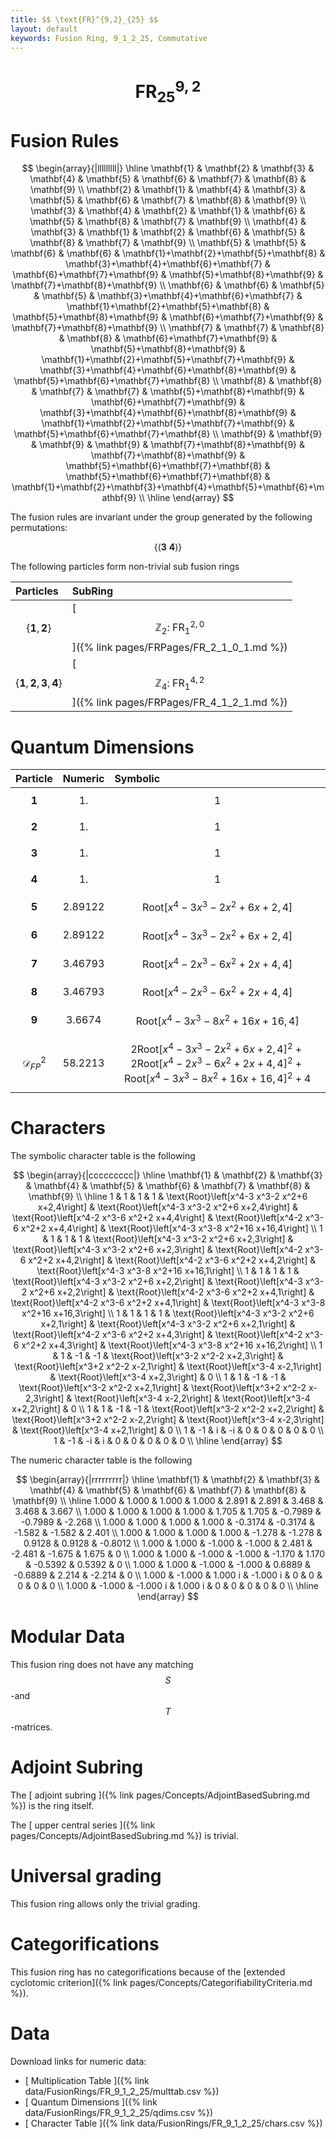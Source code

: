 ```yaml
---
title: $$ \text{FR}^{9,2}_{25} $$
layout: default
keywords: Fusion Ring, 9_1_2_25, Commutative
---
```

# $$ \text{FR}^{9,2}_{25} $$


# Fusion Rules

$$
\begin{array}{|lllllllll|}
\hline
 \mathbf{1} & \mathbf{2} & \mathbf{3} & \mathbf{4} & \mathbf{5} & \mathbf{6} & \mathbf{7} & \mathbf{8} & \mathbf{9} \\
 \mathbf{2} & \mathbf{1} & \mathbf{4} & \mathbf{3} & \mathbf{5} & \mathbf{6} & \mathbf{7} & \mathbf{8} & \mathbf{9} \\
 \mathbf{3} & \mathbf{4} & \mathbf{2} & \mathbf{1} & \mathbf{6} & \mathbf{5} & \mathbf{8} & \mathbf{7} & \mathbf{9} \\
 \mathbf{4} & \mathbf{3} & \mathbf{1} & \mathbf{2} & \mathbf{6} & \mathbf{5} & \mathbf{8} & \mathbf{7} & \mathbf{9} \\
 \mathbf{5} & \mathbf{5} & \mathbf{6} & \mathbf{6} & \mathbf{1}+\mathbf{2}+\mathbf{5}+\mathbf{8} & \mathbf{3}+\mathbf{4}+\mathbf{6}+\mathbf{7} & \mathbf{6}+\mathbf{7}+\mathbf{9} & \mathbf{5}+\mathbf{8}+\mathbf{9} & \mathbf{7}+\mathbf{8}+\mathbf{9} \\
 \mathbf{6} & \mathbf{6} & \mathbf{5} & \mathbf{5} & \mathbf{3}+\mathbf{4}+\mathbf{6}+\mathbf{7} & \mathbf{1}+\mathbf{2}+\mathbf{5}+\mathbf{8} & \mathbf{5}+\mathbf{8}+\mathbf{9} & \mathbf{6}+\mathbf{7}+\mathbf{9} & \mathbf{7}+\mathbf{8}+\mathbf{9} \\
 \mathbf{7} & \mathbf{7} & \mathbf{8} & \mathbf{8} & \mathbf{6}+\mathbf{7}+\mathbf{9} & \mathbf{5}+\mathbf{8}+\mathbf{9} & \mathbf{1}+\mathbf{2}+\mathbf{5}+\mathbf{7}+\mathbf{9} & \mathbf{3}+\mathbf{4}+\mathbf{6}+\mathbf{8}+\mathbf{9} & \mathbf{5}+\mathbf{6}+\mathbf{7}+\mathbf{8} \\
 \mathbf{8} & \mathbf{8} & \mathbf{7} & \mathbf{7} & \mathbf{5}+\mathbf{8}+\mathbf{9} & \mathbf{6}+\mathbf{7}+\mathbf{9} & \mathbf{3}+\mathbf{4}+\mathbf{6}+\mathbf{8}+\mathbf{9} & \mathbf{1}+\mathbf{2}+\mathbf{5}+\mathbf{7}+\mathbf{9} & \mathbf{5}+\mathbf{6}+\mathbf{7}+\mathbf{8} \\
 \mathbf{9} & \mathbf{9} & \mathbf{9} & \mathbf{9} & \mathbf{7}+\mathbf{8}+\mathbf{9} & \mathbf{7}+\mathbf{8}+\mathbf{9} & \mathbf{5}+\mathbf{6}+\mathbf{7}+\mathbf{8} & \mathbf{5}+\mathbf{6}+\mathbf{7}+\mathbf{8} & \mathbf{1}+\mathbf{2}+\mathbf{3}+\mathbf{4}+\mathbf{5}+\mathbf{6}+\mathbf{9} \\
\hline
\end{array}
$$


The fusion rules are invariant under the group generated by the following permutations:

$$ \{(\mathbf{3} \  \mathbf{4})\} $$


The following particles form non-trivial sub fusion rings

| Particles | SubRing |
| :------ | :------ |
| $$ \{\mathbf{1},\mathbf{2}\} $$ | [ $$ \mathbb{Z}_2:\ \text{FR}^{2,0}_{1} $$ ]({% link pages/FRPages/FR_2_1_0_1.md %}) |
| $$ \{\mathbf{1},\mathbf{2},\mathbf{3},\mathbf{4}\} $$ | [ $$ \mathbb{Z}_4:\ \text{FR}^{4,2}_{1} $$ ]({% link pages/FRPages/FR_4_1_2_1.md %}) |

# Quantum Dimensions

| Particle | Numeric | Symbolic |
| :------ | :------ | :------ |
| $$ \mathbf{1} $$ | $$ 1. $$ | $$ 1 $$ |
| $$ \mathbf{2} $$ | $$ 1. $$ | $$ 1 $$ |
| $$ \mathbf{3} $$ | $$ 1. $$ | $$ 1 $$ |
| $$ \mathbf{4} $$ | $$ 1. $$ | $$ 1 $$ |
| $$ \mathbf{5} $$ | $$ 2.89122 $$ | $$ \text{Root}\left[x^4-3 x^3-2 x^2+6 x+2,4\right] $$ |
| $$ \mathbf{6} $$ | $$ 2.89122 $$ | $$ \text{Root}\left[x^4-3 x^3-2 x^2+6 x+2,4\right] $$ |
| $$ \mathbf{7} $$ | $$ 3.46793 $$ | $$ \text{Root}\left[x^4-2 x^3-6 x^2+2 x+4,4\right] $$ |
| $$ \mathbf{8} $$ | $$ 3.46793 $$ | $$ \text{Root}\left[x^4-2 x^3-6 x^2+2 x+4,4\right] $$ |
| $$ \mathbf{9} $$ | $$ 3.6674 $$ | $$ \text{Root}\left[x^4-3 x^3-8 x^2+16 x+16,4\right] $$ |
| $$ \mathcal{D}_{FP}^2 $$ | $$ 58.2213 $$ | $$ 2 \text{Root}\left[x^4-3 x^3-2 x^2+6 x+2,4\right]^2+2 \text{Root}\left[x^4-2 x^3-6 x^2+2 x+4,4\right]^2+\text{Root}\left[x^4-3 x^3-8 x^2+16 x+16,4\right]^2+4 $$ |

# Characters

The symbolic character table is the following

$$
\begin{array}{|ccccccccc|}
\hline
 \mathbf{1} & \mathbf{2} & \mathbf{3} & \mathbf{4} & \mathbf{5} & \mathbf{6} & \mathbf{7} & \mathbf{8} & \mathbf{9} \\
\hline
 1 & 1 & 1 & 1 & \text{Root}\left[x^4-3 x^3-2 x^2+6 x+2,4\right] & \text{Root}\left[x^4-3 x^3-2 x^2+6 x+2,4\right] & \text{Root}\left[x^4-2 x^3-6 x^2+2 x+4,4\right] & \text{Root}\left[x^4-2 x^3-6 x^2+2 x+4,4\right] & \text{Root}\left[x^4-3 x^3-8 x^2+16 x+16,4\right] \\
 1 & 1 & 1 & 1 & \text{Root}\left[x^4-3 x^3-2 x^2+6 x+2,3\right] & \text{Root}\left[x^4-3 x^3-2 x^2+6 x+2,3\right] & \text{Root}\left[x^4-2 x^3-6 x^2+2 x+4,2\right] & \text{Root}\left[x^4-2 x^3-6 x^2+2 x+4,2\right] & \text{Root}\left[x^4-3 x^3-8 x^2+16 x+16,1\right] \\
 1 & 1 & 1 & 1 & \text{Root}\left[x^4-3 x^3-2 x^2+6 x+2,2\right] & \text{Root}\left[x^4-3 x^3-2 x^2+6 x+2,2\right] & \text{Root}\left[x^4-2 x^3-6 x^2+2 x+4,1\right] & \text{Root}\left[x^4-2 x^3-6 x^2+2 x+4,1\right] & \text{Root}\left[x^4-3 x^3-8 x^2+16 x+16,3\right] \\
 1 & 1 & 1 & 1 & \text{Root}\left[x^4-3 x^3-2 x^2+6 x+2,1\right] & \text{Root}\left[x^4-3 x^3-2 x^2+6 x+2,1\right] & \text{Root}\left[x^4-2 x^3-6 x^2+2 x+4,3\right] & \text{Root}\left[x^4-2 x^3-6 x^2+2 x+4,3\right] & \text{Root}\left[x^4-3 x^3-8 x^2+16 x+16,2\right] \\
 1 & 1 & -1 & -1 & \text{Root}\left[x^3-2 x^2-2 x+2,3\right] & \text{Root}\left[x^3+2 x^2-2 x-2,1\right] & \text{Root}\left[x^3-4 x-2,1\right] & \text{Root}\left[x^3-4 x+2,3\right] & 0 \\
 1 & 1 & -1 & -1 & \text{Root}\left[x^3-2 x^2-2 x+2,1\right] & \text{Root}\left[x^3+2 x^2-2 x-2,3\right] & \text{Root}\left[x^3-4 x-2,2\right] & \text{Root}\left[x^3-4 x+2,2\right] & 0 \\
 1 & 1 & -1 & -1 & \text{Root}\left[x^3-2 x^2-2 x+2,2\right] & \text{Root}\left[x^3+2 x^2-2 x-2,2\right] & \text{Root}\left[x^3-4 x-2,3\right] & \text{Root}\left[x^3-4 x+2,1\right] & 0 \\
 1 & -1 & i & -i & 0 & 0 & 0 & 0 & 0 \\
 1 & -1 & -i & i & 0 & 0 & 0 & 0 & 0 \\
\hline
\end{array}
$$

The numeric character table is the following

$$
\begin{array}{|rrrrrrrrr|}
\hline
 \mathbf{1} & \mathbf{2} & \mathbf{3} & \mathbf{4} & \mathbf{5} & \mathbf{6} & \mathbf{7} & \mathbf{8} & \mathbf{9} \\
\hline
 1.000 & 1.000 & 1.000 & 1.000 & 2.891 & 2.891 & 3.468 & 3.468 & 3.667 \\
 1.000 & 1.000 & 1.000 & 1.000 & 1.705 & 1.705 & -0.7989 & -0.7989 & -2.268 \\
 1.000 & 1.000 & 1.000 & 1.000 & -0.3174 & -0.3174 & -1.582 & -1.582 & 2.401 \\
 1.000 & 1.000 & 1.000 & 1.000 & -1.278 & -1.278 & 0.9128 & 0.9128 & -0.8012 \\
 1.000 & 1.000 & -1.000 & -1.000 & 2.481 & -2.481 & -1.675 & 1.675 & 0 \\
 1.000 & 1.000 & -1.000 & -1.000 & -1.170 & 1.170 & -0.5392 & 0.5392 & 0 \\
 1.000 & 1.000 & -1.000 & -1.000 & 0.6889 & -0.6889 & 2.214 & -2.214 & 0 \\
 1.000 & -1.000 & 1.000 i & -1.000 i & 0 & 0 & 0 & 0 & 0 \\
 1.000 & -1.000 & -1.000 i & 1.000 i & 0 & 0 & 0 & 0 & 0 \\
\hline
\end{array}
$$

# Modular Data

This fusion ring does not have any matching $$ S $$-and $$ T $$-matrices.

# Adjoint Subring

The [ adjoint subring ]({% link pages/Concepts/AdjointBasedSubring.md %}) is the ring itself.

The [ upper central series ]({% link pages/Concepts/AdjointBasedSubring.md %}) is trivial.

# Universal grading

This fusion ring allows only the trivial grading.

# Categorifications

This fusion ring has no  categorifications because of the [extended cyclotomic criterion]({% link pages/Concepts/CategorifiabilityCriteria.md %}).


# Data

Download links for numeric data:

* [ Multiplication Table ]({% link data/FusionRings/FR_9_1_2_25/multtab.csv %})
* [ Quantum Dimensions ]({% link data/FusionRings/FR_9_1_2_25/qdims.csv %})
* [ Character Table ]({% link data/FusionRings/FR_9_1_2_25/chars.csv %})

